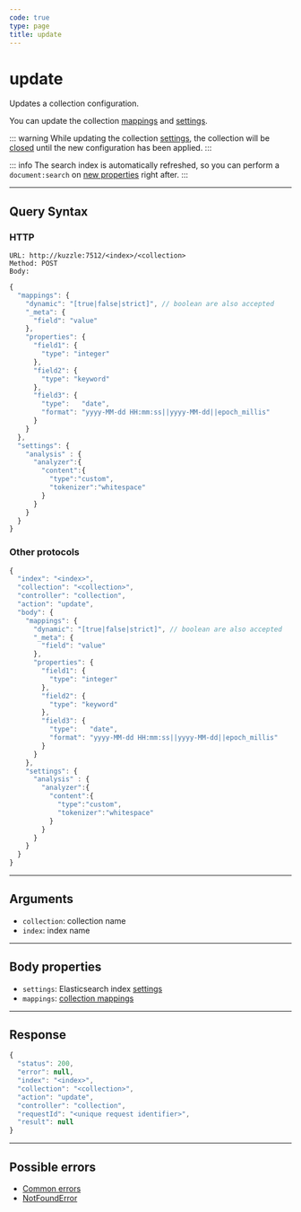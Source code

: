 ```yaml
---
code: true
type: page
title: update
---
```


# update

Updates a collection configuration.

<SinceBadge version="2.1.0" />

You can update the collection [mappings](/core/2/guides/main-concepts/2-data-storage#collection-mappings) and [settings](https://www.elastic.co/guide/en/elasticsearch/reference/7.5/index-modules.html#index-modules-settings).

::: warning
While updating the collection [settings](https://www.elastic.co/guide/en/elasticsearch/reference/7.5/index-modules.html#index-modules-settings), the collection will be [closed](https://www.elastic.co/guide/en/elasticsearch/reference/7.5/indices-close.html) until the new configuration has been applied.
:::

::: info
The search index is automatically refreshed, so you can perform a `document:search` on [new properties](https://www.elastic.co/guide/en/elasticsearch/reference/current/docs-update-by-query.html#picking-up-a-new-property) right after.
:::

---

## Query Syntax

### HTTP

```http
URL: http://kuzzle:7512/<index>/<collection>
Method: POST
Body:
```

```js
{
  "mappings": {
    "dynamic": "[true|false|strict]", // boolean are also accepted
    "_meta": {
      "field": "value"
    },
    "properties": {
      "field1": {
        "type": "integer"
      },
      "field2": {
        "type": "keyword"
      },
      "field3": {
        "type":   "date",
        "format": "yyyy-MM-dd HH:mm:ss||yyyy-MM-dd||epoch_millis"
      }
    }
  },
  "settings": {
    "analysis" : {
      "analyzer":{
        "content":{
          "type":"custom",
          "tokenizer":"whitespace"
        }
      }
    }
  }
}
```

### Other protocols

```js
{
  "index": "<index>",
  "collection": "<collection>",
  "controller": "collection",
  "action": "update",
  "body": {
    "mappings": {
      "dynamic": "[true|false|strict]", // boolean are also accepted
      "_meta": {
        "field": "value"
      },
      "properties": {
        "field1": {
          "type": "integer"
        },
        "field2": {
          "type": "keyword"
        },
        "field3": {
          "type":   "date",
          "format": "yyyy-MM-dd HH:mm:ss||yyyy-MM-dd||epoch_millis"
        }
      }
    },
    "settings": {
      "analysis" : {
        "analyzer":{
          "content":{
            "type":"custom",
            "tokenizer":"whitespace"
          }
        }
      }
    }
  }
}
```

---

## Arguments

- `collection`: collection name
- `index`: index name

---

## Body properties

* `settings`: Elasticsearch index [settings](https://www.elastic.co/guide/en/elasticsearch/reference/7.5/index-modules.html#index-modules-settings)
* `mappings`: [collection mappings](/core/2/guides/essentials/database-mappings)

---

## Response

```js
{
  "status": 200,
  "error": null,
  "index": "<index>",
  "collection": "<collection>",
  "action": "update",
  "controller": "collection",
  "requestId": "<unique request identifier>",
  "result": null
}
```

---

## Possible errors

- [Common errors](/core/2/api/errors/types#common-errors)
- [NotFoundError](/core/2/api/errors/types#notfounderror)

